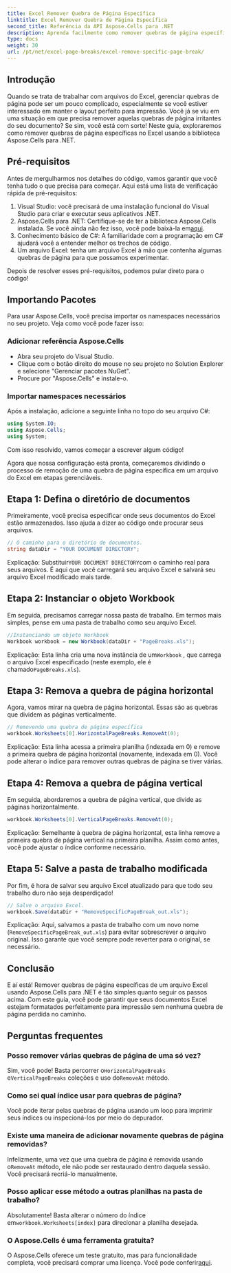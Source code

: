 ```yaml
---
title: Excel Remover Quebra de Página Específica
linktitle: Excel Remover Quebra de Página Específica
second_title: Referência da API Aspose.Cells para .NET
description: Aprenda facilmente como remover quebras de página específicas de arquivos do Excel usando o Aspose.Cells para .NET neste guia abrangente passo a passo.
type: docs
weight: 30
url: /pt/net/excel-page-breaks/excel-remove-specific-page-break/
---
```

## Introdução

Quando se trata de trabalhar com arquivos do Excel, gerenciar quebras de página pode ser um pouco complicado, especialmente se você estiver interessado em manter o layout perfeito para impressão. Você já se viu em uma situação em que precisa remover aquelas quebras de página irritantes do seu documento? Se sim, você está com sorte! Neste guia, exploraremos como remover quebras de página específicas no Excel usando a biblioteca Aspose.Cells para .NET. 

## Pré-requisitos 

Antes de mergulharmos nos detalhes do código, vamos garantir que você tenha tudo o que precisa para começar. Aqui está uma lista de verificação rápida de pré-requisitos:

1. Visual Studio: você precisará de uma instalação funcional do Visual Studio para criar e executar seus aplicativos .NET.
2.  Aspose.Cells para .NET: Certifique-se de ter a biblioteca Aspose.Cells instalada. Se você ainda não fez isso, você pode baixá-la em[aqui](https://releases.aspose.com/cells/net/).
3. Conhecimento básico de C#: A familiaridade com a programação em C# ajudará você a entender melhor os trechos de código.
4. Um arquivo Excel: tenha um arquivo Excel à mão que contenha algumas quebras de página para que possamos experimentar.

Depois de resolver esses pré-requisitos, podemos pular direto para o código!

## Importando Pacotes

Para usar Aspose.Cells, você precisa importar os namespaces necessários no seu projeto. Veja como você pode fazer isso:

### Adicionar referência Aspose.Cells
- Abra seu projeto do Visual Studio.
- Clique com o botão direito do mouse no seu projeto no Solution Explorer e selecione "Gerenciar pacotes NuGet".
- Procure por "Aspose.Cells" e instale-o.

### Importar namespaces necessários
Após a instalação, adicione a seguinte linha no topo do seu arquivo C#:

```csharp
using System.IO;
using Aspose.Cells;
using System;
```

Com isso resolvido, vamos começar a escrever algum código!

Agora que nossa configuração está pronta, começaremos dividindo o processo de remoção de uma quebra de página específica em um arquivo do Excel em etapas gerenciáveis.

## Etapa 1: Defina o diretório de documentos

Primeiramente, você precisa especificar onde seus documentos do Excel estão armazenados. Isso ajuda a dizer ao código onde procurar seus arquivos.

```csharp
// O caminho para o diretório de documentos.
string dataDir = "YOUR DOCUMENT DIRECTORY";
```

 Explicação: Substituir`YOUR DOCUMENT DIRECTORY`com o caminho real para seus arquivos. É aqui que você carregará seu arquivo Excel e salvará seu arquivo Excel modificado mais tarde.

## Etapa 2: Instanciar o objeto Workbook

Em seguida, precisamos carregar nossa pasta de trabalho. Em termos mais simples, pense em uma pasta de trabalho como seu arquivo Excel.

```csharp
//Instanciando um objeto Workbook
Workbook workbook = new Workbook(dataDir + "PageBreaks.xls");
```

 Explicação: Esta linha cria uma nova instância de um`Workbook` , que carrega o arquivo Excel especificado (neste exemplo, ele é chamado`PageBreaks.xls`). 

## Etapa 3: Remova a quebra de página horizontal

Agora, vamos mirar na quebra de página horizontal. Essas são as quebras que dividem as páginas verticalmente.

```csharp
// Removendo uma quebra de página específica
workbook.Worksheets[0].HorizontalPageBreaks.RemoveAt(0);
```

Explicação: Esta linha acessa a primeira planilha (indexada em 0) e remove a primeira quebra de página horizontal (novamente, indexada em 0). Você pode alterar o índice para remover outras quebras de página se tiver várias. 

## Etapa 4: Remova a quebra de página vertical

Em seguida, abordaremos a quebra de página vertical, que divide as páginas horizontalmente.

```csharp
workbook.Worksheets[0].VerticalPageBreaks.RemoveAt(0);
```

Explicação: Semelhante à quebra de página horizontal, esta linha remove a primeira quebra de página vertical na primeira planilha. Assim como antes, você pode ajustar o índice conforme necessário.

## Etapa 5: Salve a pasta de trabalho modificada

Por fim, é hora de salvar seu arquivo Excel atualizado para que todo seu trabalho duro não seja desperdiçado!

```csharp
// Salve o arquivo Excel.
workbook.Save(dataDir + "RemoveSpecificPageBreak_out.xls");
```

Explicação: Aqui, salvamos a pasta de trabalho com um novo nome (`RemoveSpecificPageBreak_out.xls`) para evitar sobrescrever o arquivo original. Isso garante que você sempre pode reverter para o original, se necessário.

## Conclusão

E aí está! Remover quebras de página específicas de um arquivo Excel usando Aspose.Cells para .NET é tão simples quanto seguir os passos acima. Com este guia, você pode garantir que seus documentos Excel estejam formatados perfeitamente para impressão sem nenhuma quebra de página perdida no caminho.

## Perguntas frequentes

### Posso remover várias quebras de página de uma só vez?  
 Sim, você pode! Basta percorrer o`HorizontalPageBreaks` e`VerticalPageBreaks` coleções e uso do`RemoveAt` método.

### Como sei qual índice usar para quebras de página?  
Você pode iterar pelas quebras de página usando um loop para imprimir seus índices ou inspecioná-los por meio do depurador.

### Existe uma maneira de adicionar novamente quebras de página removidas?  
 Infelizmente, uma vez que uma quebra de página é removida usando o`RemoveAt` método, ele não pode ser restaurado dentro daquela sessão. Você precisará recriá-lo manualmente.

### Posso aplicar esse método a outras planilhas na pasta de trabalho?  
 Absolutamente! Basta alterar o número do índice em`workbook.Worksheets[index]` para direcionar a planilha desejada.

### O Aspose.Cells é uma ferramenta gratuita?  
 O Aspose.Cells oferece um teste gratuito, mas para funcionalidade completa, você precisará comprar uma licença. Você pode conferir[aqui](https://purchase.aspose.com/buy).